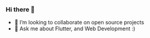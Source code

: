 ### Hi there 👋

- 👯 I’m looking to collaborate on open source projects
- 💬 Ask me about Flutter, and Web Development :)
